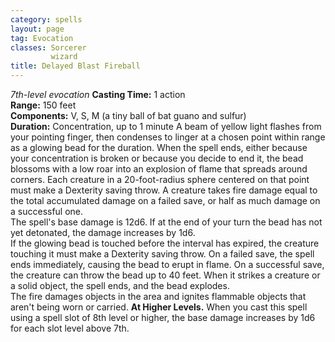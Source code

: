 ```yaml
---
category: spells
layout: page
tag: Evocation
classes: Sorcerer
         wizard
title: Delayed Blast Fireball 
---
```

_7th-level evocation_ 
**Casting Time:** 1 action    
**Range:** 150 feet    
**Components:** V, S, M (a tiny ball of bat guano and sulfur)    
**Duration:** Concentration, up to 1 minute 
A beam of yellow light flashes from your pointing finger, then condenses to linger at a chosen point within range as a glowing bead for the duration. When the spell ends, either because your concentration is broken or because you decide to end it, the bead blossoms with a low roar into an explosion of flame that spreads around corners. Each creature in a 20-foot-radius sphere centered on that point must make a Dexterity saving throw. A creature takes fire damage equal to the total accumulated damage on a failed save, or half as much damage on a successful one.    
The spell's base damage is 12d6. If at the end of your turn the bead has not yet detonated, the damage increases by 1d6.    
If the glowing bead is touched before the interval has expired, the creature touching it must make a Dexterity saving throw. On a failed save, the spell ends immediately, causing the bead to erupt in flame. On a successful save, the creature can throw the bead up to 40 feet. When it strikes a creature or a solid object, the spell ends, and the bead explodes.    
The fire damages objects in the area and ignites flammable objects that aren't being worn or carried. 
**At Higher Levels.** When you cast this spell using a spell slot of 8th level or higher, the base damage increases by 1d6 for each slot level above 7th. 
